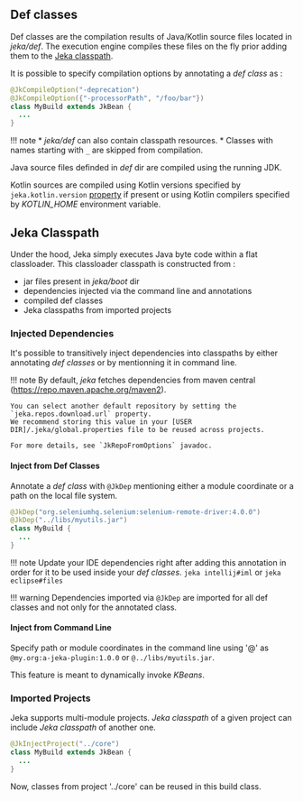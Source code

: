## Def classes

Def classes are the compilation results of Java/Kotlin source files located in _jeka/def_. 
The execution engine compiles these files on the fly prior adding them to the [Jeka classpath](#jeka-classpath).

It is possible to specify compilation options by annotating a _def class_ as :

```Java
@JkCompileOption("-deprecation")
@JkCompileOption({"-processorPath", "/foo/bar"})
class MyBuild extends JkBean {
  ...
}
```

!!! note
    * _jeka/def_ can also contain classpath resources.
    * Classes with names starting with `_` are skipped from compilation.

Java source files definded in *def* dir are compiled using the running JDK.

Kotlin sources are compiled using Kotlin versions specified by `jeka.kotlin.version` [property](#properties) if present or 
using Kotlin compilers specified by _KOTLIN_HOME_ environment variable. 


## Jeka Classpath

Under the hood, Jeka simply executes Java byte code within a flat classloader.
This classloader classpath is constructed from :

* jar files present in _jeka/boot_ dir
* dependencies injected via the command line and annotations
* compiled def classes
* Jeka classpaths from imported projects

### Injected Dependencies

It's possible to transitively inject dependencies into classpaths by either annotating _def classes_ or by mentionning it in command line.

!!! note
    By default, _jeka_ fetches dependencies from maven central (https://repo.maven.apache.org/maven2).

    You can select another default repository by setting the `jeka.repos.download.url` property. 
    We recommend storing this value in your [USER DIR]/.jeka/global.properties file to be reused across projects.

    For more details, see `JkRepoFromOptions` javadoc.

#### Inject from Def Classes

Annotate a _def class_ with `@JkDep` mentioning either a module coordinate or a path on the local file system.

```Java
@JkDep("org.seleniumhq.selenium:selenium-remote-driver:4.0.0")
@JkDep("../libs/myutils.jar")
class MyBuild {
  ...
}
```

!!! note
    Update your IDE dependencies right after adding this annotation in order for it to be 
    used inside your _def classes_.
    `jeka intellij#iml` or `jeka eclipse#files`

!!! warning
    Dependencies imported via `@JkDep` are imported for all def classes and not only for the annotated class.


#### Inject from Command Line

Specify path or module coordinates in the command line using '@' as `@my.org:a-jeka-plugin:1.0.0` or `@../libs/myutils.jar`.

This feature is meant to dynamically invoke _KBeans_.

### Imported Projects

Jeka supports multi-module projects. _Jeka classpath_ of a given project can include _Jeka classpath_ of another one.

```Java
@JkInjectProject("../core")
class MyBuild extends JkBean {
  ...
}
```
Now, classes from project '../core' can be reused in this build class.
